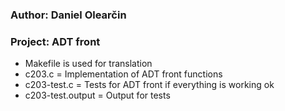 ### Author: Daniel Olearčin
### Project: ADT front
  - Makefile is used for translation
  - c203.c = Implementation of ADT front functions
  - c203-test.c = Tests for ADT front if everything is working ok
  - c203-test.output = Output for tests

